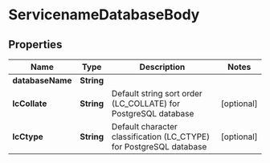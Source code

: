 # ServicenameDatabaseBody

## Properties
Name | Type | Description | Notes
------------ | ------------- | ------------- | -------------
**databaseName** | **String** |  | 
**lcCollate** | **String** | Default string sort order (LC_COLLATE) for PostgreSQL database |  [optional]
**lcCtype** | **String** | Default character classification (LC_CTYPE) for PostgreSQL database |  [optional]
